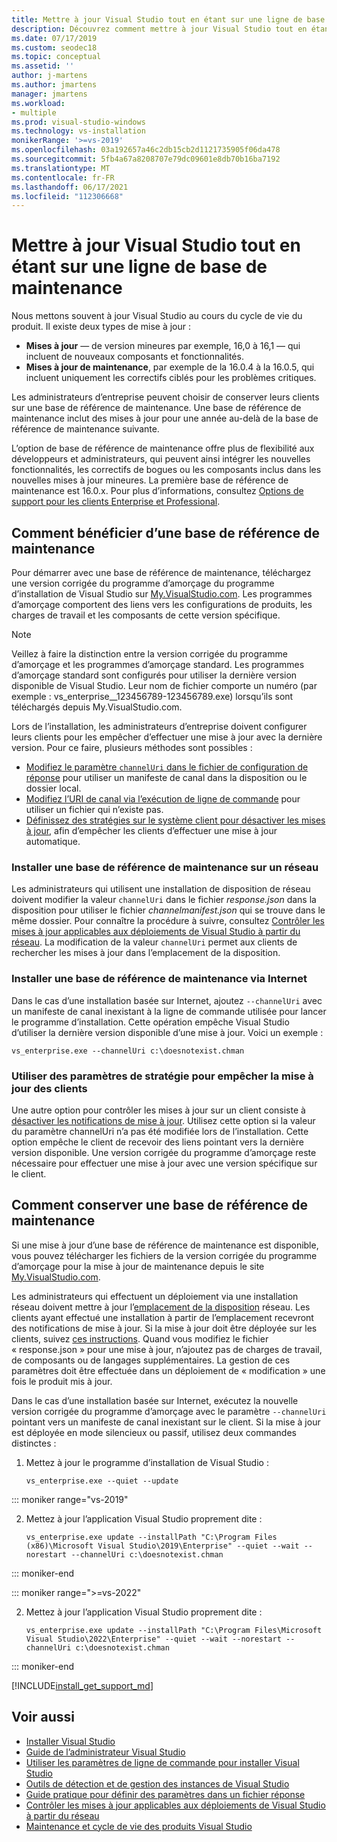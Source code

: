 ```yaml
---
title: Mettre à jour Visual Studio tout en étant sur une ligne de base de maintenance
description: Découvrez comment mettre à jour Visual Studio tout en étant sur une ligne de base de maintenance.
ms.date: 07/17/2019
ms.custom: seodec18
ms.topic: conceptual
ms.assetid: ''
author: j-martens
ms.author: jmartens
manager: jmartens
ms.workload:
- multiple
ms.prod: visual-studio-windows
ms.technology: vs-installation
monikerRange: '>=vs-2019'
ms.openlocfilehash: 03a192657a46c2db15cb2d1121735905f06da478
ms.sourcegitcommit: 5fb4a67a8208707e79dc09601e8db70b16ba7192
ms.translationtype: MT
ms.contentlocale: fr-FR
ms.lasthandoff: 06/17/2021
ms.locfileid: "112306668"
---
```

# <a name="update-visual-studio-while-on-a-servicing-baseline"></a>Mettre à jour Visual Studio tout en étant sur une ligne de base de maintenance

Nous mettons souvent à jour Visual Studio au cours du cycle de vie du produit. Il existe deux types de mise à jour :

* **Mises à jour** &mdash; de version mineures par exemple, 16,0 à 16,1 &mdash; qui incluent de nouveaux composants et fonctionnalités.  
* **Mises à jour de maintenance**, par exemple de la 16.0.4 à la 16.0.5, qui incluent uniquement les correctifs ciblés pour les problèmes critiques.

Les administrateurs d’entreprise peuvent choisir de conserver leurs clients sur une base de référence de maintenance. Une base de référence de maintenance inclut des mises à jour pour une année au-delà de la base de référence de maintenance suivante.

L’option de base de référence de maintenance offre plus de flexibilité aux développeurs et administrateurs, qui peuvent ainsi intégrer les nouvelles fonctionnalités, les correctifs de bogues ou les composants inclus dans les nouvelles mises à jour mineures. La première base de référence de maintenance est 16.0.x. Pour plus d’informations, consultez [Options de support pour les clients Enterprise et Professional](/visualstudio/releases/2019/servicing#support-options-for-enterprise-and-professional-customers).

## <a name="how-to-get-onto-a-servicing-baseline"></a>Comment bénéficier d’une base de référence de maintenance

Pour démarrer avec une base de référence de maintenance, téléchargez une version corrigée du programme d’amorçage du programme d’installation de Visual Studio sur [My.VisualStudio.com](https://my.visualstudio.com/Downloads?q=visual%20studio%202019%20version%2016.0). Les programmes d’amorçage comportent des liens vers les configurations de produits, les charges de travail et les composants de cette version spécifique.

> [!NOTE]
> Veillez à faire la distinction entre la version corrigée du programme d’amorçage et les programmes d’amorçage standard. Les programmes d’amorçage standard sont configurés pour utiliser la dernière version disponible de Visual Studio. Leur nom de fichier comporte un numéro (par exemple : vs_enterprise__123456789-123456789.exe) lorsqu’ils sont téléchargés depuis My.VisualStudio.com.

Lors de l’installation, les administrateurs d’entreprise doivent configurer leurs clients pour les empêcher d’effectuer une mise à jour avec la dernière version. Pour ce faire, plusieurs méthodes sont possibles :
- [Modifiez le paramètre `channelUri` dans le fichier de configuration de réponse](update-servicing-baseline.md#install-a-servicing-baseline-on-a-network) pour utiliser un manifeste de canal dans la disposition ou le dossier local.
- [Modifiez l’URI de canal via l’exécution de ligne de commande](update-servicing-baseline.md#install-a-servicing-baseline-via-the-internet) pour utiliser un fichier qui n’existe pas.
- [Définissez des stratégies sur le système client pour désactiver les mises à jour](update-servicing-baseline.md#use-policy-settings-to-disable-clients-from-updating), afin d’empêcher les clients d’effectuer une mise à jour automatique.

### <a name="install-a-servicing-baseline-on-a-network"></a>Installer une base de référence de maintenance sur un réseau

Les administrateurs qui utilisent une installation de disposition de réseau doivent modifier la valeur `channelUri` dans le fichier *response.json* dans la disposition pour utiliser le fichier *channelmanifest.json* qui se trouve dans le même dossier. Pour connaître la procédure à suivre, consultez [Contrôler les mises à jour applicables aux déploiements de Visual Studio à partir du réseau](controlling-updates-to-visual-studio-deployments.md). La modification de la valeur `channelUri` permet aux clients de rechercher les mises à jour dans l’emplacement de la disposition.

### <a name="install-a-servicing-baseline-via-the-internet"></a>Installer une base de référence de maintenance via Internet

Dans le cas d’une installation basée sur Internet, ajoutez `--channelUri` avec un manifeste de canal inexistant à la ligne de commande utilisée pour lancer le programme d’installation. Cette opération empêche Visual Studio d’utiliser la dernière version disponible d’une mise à jour. Voici un exemple :

```shell
vs_enterprise.exe --channelUri c:\doesnotexist.chman
```

### <a name="use-policy-settings-to-disable-clients-from-updating"></a>Utiliser des paramètres de stratégie pour empêcher la mise à jour des clients

Une autre option pour contrôler les mises à jour sur un client consiste à [désactiver les notifications de mise à jour](controlling-updates-to-visual-studio-deployments.md). Utilisez cette option si la valeur du paramètre channelUri n’a pas été modifiée lors de l’installation. Cette option empêche le client de recevoir des liens pointant vers la dernière version disponible. Une version corrigée du programme d’amorçage reste nécessaire pour effectuer une mise à jour avec une version spécifique sur le client.

## <a name="how-to-stay-on-a-servicing-baseline"></a>Comment conserver une base de référence de maintenance

Si une mise à jour d’une base de référence de maintenance est disponible, vous pouvez télécharger les fichiers de la version corrigée du programme d’amorçage pour la mise à jour de maintenance depuis le site [My.VisualStudio.com](https://my.visualstudio.com/Downloads?q=visual%20studio%202019%20version%2016.0).

Les administrateurs qui effectuent un déploiement via une installation réseau doivent mettre à jour l’[emplacement de la disposition](update-a-network-installation-of-visual-studio.md) réseau. Les clients ayant effectué une installation à partir de l’emplacement recevront des notifications de mise à jour. Si la mise à jour doit être déployée sur les clients, suivez [ces instructions](update-a-network-installation-of-visual-studio.md#deploy-an-update-to-client-machines). Quand vous modifiez le fichier « response.json » pour une mise à jour, n’ajoutez pas de charges de travail, de composants ou de langages supplémentaires. La gestion de ces paramètres doit être effectuée dans un déploiement de « modification » une fois le produit mis à jour.

Dans le cas d’une installation basée sur Internet, exécutez la nouvelle version corrigée du programme d’amorçage avec le paramètre `--channelUri` pointant vers un manifeste de canal inexistant sur le client. Si la mise à jour est déployée en mode silencieux ou passif, utilisez deux commandes distinctes :

1. Mettez à jour le programme d’installation de Visual Studio :

    ```shell
    vs_enterprise.exe --quiet --update
    ```

::: moniker range="vs-2019"
 
2. Mettez à jour l’application Visual Studio proprement dite :
    ```shell
    vs_enterprise.exe update --installPath "C:\Program Files (x86)\Microsoft Visual Studio\2019\Enterprise" --quiet --wait --norestart --channelUri c:\doesnotexist.chman
    ```

::: moniker-end

::: moniker range=">=vs-2022"

2. Mettez à jour l’application Visual Studio proprement dite :
    ```shell
    vs_enterprise.exe update --installPath "C:\Program Files\Microsoft Visual Studio\2022\Enterprise" --quiet --wait --norestart --channelUri c:\doesnotexist.chman
    ```

::: moniker-end

[!INCLUDE[install_get_support_md](includes/install_get_support_md.md)]

## <a name="see-also"></a>Voir aussi

* [Installer Visual Studio](install-visual-studio.md)
* [Guide de l’administrateur Visual Studio](visual-studio-administrator-guide.md)
* [Utiliser les paramètres de ligne de commande pour installer Visual Studio](use-command-line-parameters-to-install-visual-studio.md)
* [Outils de détection et de gestion des instances de Visual Studio](tools-for-managing-visual-studio-instances.md)
* [Guide pratique pour définir des paramètres dans un fichier réponse](automated-installation-with-response-file.md)
* [Contrôler les mises à jour applicables aux déploiements de Visual Studio à partir du réseau](controlling-updates-to-visual-studio-deployments.md)
* [Maintenance et cycle de vie des produits Visual Studio](/visualstudio/releases/2019/servicing/)
